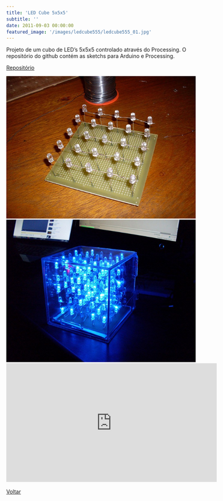 ```yaml
---
title: 'LED Cube 5x5x5'
subtitle: ''
date: 2011-09-03 00:00:00
featured_image: '/images/ledcube555/ledcube555_01.jpg'
---
```


Projeto de um cubo de LED’s 5x5x5 controlado através do Processing. O repositório do github contém as sketchs para Arduino e Processing.

[Repositório](https://github.com/andrebla/ledcube)

<div class="gallery" data-columns="2">
	<img src="/images/ledcube555/ledcube555_02.jpg">
	<img src="/images/ledcube555/ledcube555_01.jpg">
</div>

<iframe width="560" height="315" src="https://www.youtube-nocookie.com/embed/IMlC0M2WS_U?controls=0" frameborder="0" allow="accelerometer; autoplay; clipboard-write; encrypted-media; gyroscope; picture-in-picture" allowfullscreen></iframe>

<a href='/' class="button button--large">Voltar</a>
